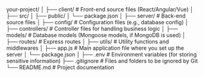 your-project/
│
├── client/              # Front-end source files (React/Angular/Vue)
│   ├── src/
│   ├── public/
│   └── package.json
│
├── server/              # Back-end source files
│   ├── config/          # Configuration files (e.g., database config)
│   ├── controllers/     # Controller files for handling business logic
│   ├── models/          # Database models (Mongoose models, if MongoDB is used)
│   ├── routes/          # Express routes
│   ├── utils/           # Utility functions and middlewares
│   ├── app.js           # Main application file where you set up the server
│   └── package.json
│
├── .env                 # Environment variables (for storing sensitive information)
├── .gitignore           # Files and folders to be ignored by Git
└── README.md            # Project documentation
